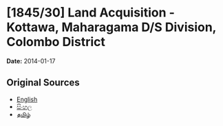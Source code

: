 # [1845/30] Land Acquisition - Kottawa, Maharagama D/S Division, Colombo District

**Date:** 2014-01-17

## Original Sources

- [English](https://documents.gov.lk/view/extra-gazettes/2014/1/1845-30_E.pdf)
- [සිංහල](https://documents.gov.lk/view/extra-gazettes/2014/1/1845-30_S.pdf)
- [தமிழ்](https://documents.gov.lk/view/extra-gazettes/2014/1/1845-30_T.pdf)
